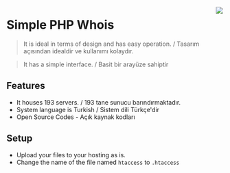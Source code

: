 <a href="https://ctingg.com" target="_blank"><img src="https://ctingg.com/assets/img/ctingg_logo.png" align="right" /></a>

# Simple PHP Whois

> It is ideal in terms of design and has easy operation. / Tasarım açısından idealdir ve kullanımı kolaydır. 

> It has a simple interface. / Basit bir arayüze sahiptir

## Features

- It houses 193 servers. / 193 tane sunucu barındırmaktadır.
- System language is Turkish / Sistem dili Türkçe'dir
- Open Source Codes - Açık kaynak kodları

## Setup

- Upload your files to your hosting as is.
- Change the name of the file named `htaccess` to `.htaccess`
